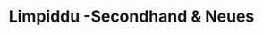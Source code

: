 ---
title: "Limpiddu -Secondhand & Neues"
url: /bochum/limpiddu-secondhand-und-neues/
shop: Gebrauchtwaren
---